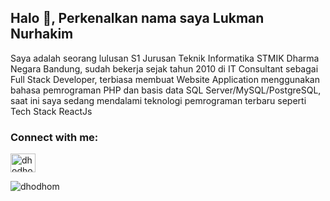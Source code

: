 <h2 align="left">Halo 👋, Perkenalkan nama saya Lukman Nurhakim</h2>
<p>Saya adalah seorang lulusan S1 Jurusan Teknik Informatika STMIK Dharma Negara Bandung, sudah bekerja sejak tahun 2010 di IT Consultant sebagai Full Stack Developer, terbiasa membuat Website Application menggunakan bahasa pemrograman PHP dan basis data SQL Server/MySQL/PostgreSQL, saat ini saya sedang mendalami teknologi pemrograman terbaru seperti Tech Stack ReactJs</p>

<h3 align="left">Connect with me:</h3>
<p align="left">
<a href="https://linkedin.com/in/dhodhom" target="blank"><img align="center" src="https://raw.githubusercontent.com/rahuldkjain/github-profile-readme-generator/master/src/images/icons/Social/linked-in-alt.svg" alt="dhodhom" height="30" width="40" /></a>
</p>
<p><img align="left" src="https://github-readme-stats.vercel.app/api/top-langs?username=dhodhom&show_icons=true&locale=en&layout=compact" alt="dhodhom" /></p>
